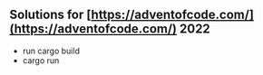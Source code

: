## Solutions for [https://adventofcode.com/](https://adventofcode.com/) 2022

- run cargo build
- cargo run